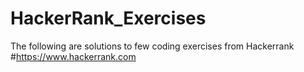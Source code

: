 # HackerRank_Exercises
The following are solutions to few coding exercises from Hackerrank #https://www.hackerrank.com
